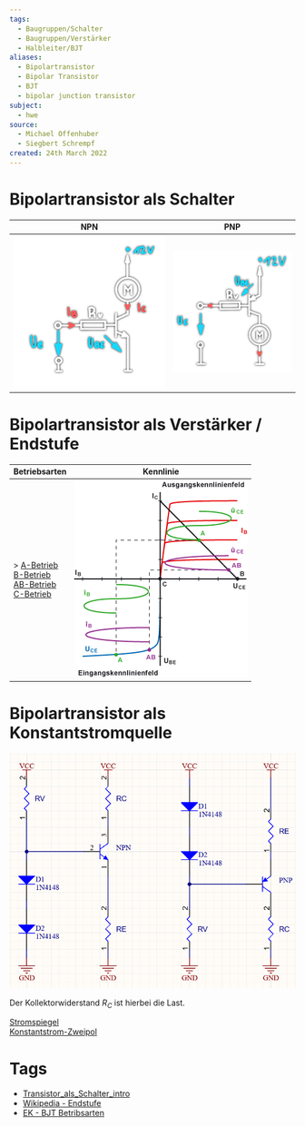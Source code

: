 ```yaml
---
tags:
  - Baugruppen/Schalter
  - Baugruppen/Verstärker
  - Halbleiter/BJT
aliases:
  - Bipolartransistor
  - Bipolar Transistor
  - BJT
  - bipolar junction transistor
subject:
  - hwe
source:
  - Michael Offenhuber
  - Siegbert Schrempf
created: 24th March 2022
---
```


# Bipolartransistor als Schalter

| NPN                                | PNP                                |
| ---------------------------------- | ---------------------------------- |
| ![330](../assets/npn-schalter.png) | ![300](../assets/pnp-schalter.png) | 

#
# Bipolartransistor als Verstärker / Endstufe

| Betriebsarten                                                                                                                       | Kennlinie                                          |
| ----------------------------------------------------------------------------------------------------------------------------------- | -------------------------------------------------- |
| > [A-Betrieb](A-Betrieb.md)<br> [B-Betrieb](B-Betrieb.md)<br> [AB-Betrieb](AB-Betrieb.md)<br> [C-Betrieb](C-Betrieb.md) | ![](assets/Pasted%20image%2020230922135134.png) |

# Bipolartransistor als Konstantstromquelle

![500L](assets/2023-09-22_16h42_12.png)

Der Kollektorwiderstand $R_{C}$ ist hierbei die Last.


[Stromspiegel](../Stromversorgungseinheiten/Stromspiegel.md)  
[Konstantstrom-Zweipol](Konstantstrom-Zweipol.md)

# Tags

- [Transistor_als_Schalter_intro](../assets/pdf/Transistor_als_Schalter_intro.pdf)
- [Wikipedia - Endstufe](https://de.wikipedia.org/wiki/Endstufe)
- [EK - BJT Betribsarten](https://www.elektronik-kompendium.de/sites/slt/0303311.htm)